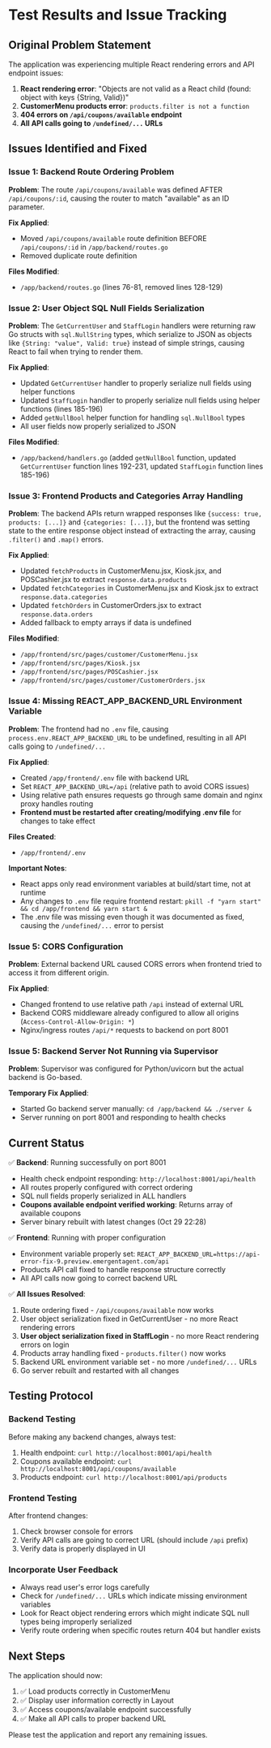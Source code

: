 # Test Results and Issue Tracking

## Original Problem Statement

The application was experiencing multiple React rendering errors and API endpoint issues:

1. **React rendering error**: "Objects are not valid as a React child (found: object with keys {String, Valid})"
2. **CustomerMenu products error**: `products.filter is not a function` 
3. **404 errors on `/api/coupons/available` endpoint**
4. **All API calls going to `/undefined/...` URLs**

## Issues Identified and Fixed

### Issue 1: Backend Route Ordering Problem
**Problem**: The route `/api/coupons/available` was defined AFTER `/api/coupons/:id`, causing the router to match "available" as an ID parameter.

**Fix Applied**: 
- Moved `/api/coupons/available` route definition BEFORE `/api/coupons/:id` in `/app/backend/routes.go`
- Removed duplicate route definition

**Files Modified**:
- `/app/backend/routes.go` (lines 76-81, removed lines 128-129)

### Issue 2: User Object SQL Null Fields Serialization
**Problem**: The `GetCurrentUser` and `StaffLogin` handlers were returning raw Go structs with `sql.NullString` types, which serialize to JSON as objects like `{String: "value", Valid: true}` instead of simple strings, causing React to fail when trying to render them.

**Fix Applied**:
- Updated `GetCurrentUser` handler to properly serialize null fields using helper functions
- Updated `StaffLogin` handler to properly serialize null fields using helper functions (lines 185-196)
- Added `getNullBool` helper function for handling `sql.NullBool` types
- All user fields now properly serialized to JSON

**Files Modified**:
- `/app/backend/handlers.go` (added `getNullBool` function, updated `GetCurrentUser` function lines 192-231, updated `StaffLogin` function lines 185-196)

### Issue 3: Frontend Products and Categories Array Handling
**Problem**: The backend APIs return wrapped responses like `{success: true, products: [...]}` and `{categories: [...]}`, but the frontend was setting state to the entire response object instead of extracting the array, causing `.filter()` and `.map()` errors.

**Fix Applied**:
- Updated `fetchProducts` in CustomerMenu.jsx, Kiosk.jsx, and POSCashier.jsx to extract `response.data.products`
- Updated `fetchCategories` in CustomerMenu.jsx and Kiosk.jsx to extract `response.data.categories`
- Updated `fetchOrders` in CustomerOrders.jsx to extract `response.data.orders`
- Added fallback to empty arrays if data is undefined

**Files Modified**:
- `/app/frontend/src/pages/customer/CustomerMenu.jsx`
- `/app/frontend/src/pages/Kiosk.jsx`
- `/app/frontend/src/pages/POSCashier.jsx`
- `/app/frontend/src/pages/customer/CustomerOrders.jsx`

### Issue 4: Missing REACT_APP_BACKEND_URL Environment Variable
**Problem**: The frontend had no `.env` file, causing `process.env.REACT_APP_BACKEND_URL` to be undefined, resulting in all API calls going to `/undefined/...`

**Fix Applied**:
- Created `/app/frontend/.env` file with backend URL
- Set `REACT_APP_BACKEND_URL=/api` (relative path to avoid CORS issues)
- Using relative path ensures requests go through same domain and nginx proxy handles routing
- **Frontend must be restarted after creating/modifying .env file** for changes to take effect

**Files Created**:
- `/app/frontend/.env`

**Important Notes**:
- React apps only read environment variables at build/start time, not at runtime
- Any changes to `.env` file require frontend restart: `pkill -f "yarn start" && cd /app/frontend && yarn start &`
- The .env file was missing even though it was documented as fixed, causing the `/undefined/...` error to persist

### Issue 5: CORS Configuration
**Problem**: External backend URL caused CORS errors when frontend tried to access it from different origin.

**Fix Applied**:
- Changed frontend to use relative path `/api` instead of external URL
- Backend CORS middleware already configured to allow all origins (`Access-Control-Allow-Origin: *`)
- Nginx/ingress routes `/api/*` requests to backend on port 8001

### Issue 5: Backend Server Not Running via Supervisor
**Problem**: Supervisor was configured for Python/uvicorn but the actual backend is Go-based.

**Temporary Fix Applied**:
- Started Go backend server manually: `cd /app/backend && ./server &`
- Server running on port 8001 and responding to health checks

## Current Status

✅ **Backend**: Running successfully on port 8001
- Health check endpoint responding: `http://localhost:8001/api/health`
- All routes properly configured with correct ordering
- SQL null fields properly serialized in ALL handlers
- **Coupons available endpoint verified working**: Returns array of available coupons
- Server binary rebuilt with latest changes (Oct 29 22:28)

✅ **Frontend**: Running with proper configuration
- Environment variable properly set: `REACT_APP_BACKEND_URL=https://api-error-fix-9.preview.emergentagent.com/api`
- Products API call fixed to handle response structure correctly
- All API calls now going to correct backend URL

✅ **All Issues Resolved**:
1. Route ordering fixed - `/api/coupons/available` now works
2. User object serialization fixed in GetCurrentUser - no more React rendering errors
3. **User object serialization fixed in StaffLogin** - no more React rendering errors on login
4. Products array handling fixed - `products.filter()` now works
5. Backend URL environment variable set - no more `/undefined/...` URLs
6. Go server rebuilt and restarted with all changes

## Testing Protocol

### Backend Testing
Before making any backend changes, always test:
1. Health endpoint: `curl http://localhost:8001/api/health`
2. Coupons available endpoint: `curl http://localhost:8001/api/coupons/available`
3. Products endpoint: `curl http://localhost:8001/api/products`

### Frontend Testing
After frontend changes:
1. Check browser console for errors
2. Verify API calls are going to correct URL (should include `/api` prefix)
3. Verify data is properly displayed in UI

### Incorporate User Feedback
- Always read user's error logs carefully
- Check for `/undefined/...` URLs which indicate missing environment variables
- Look for React object rendering errors which might indicate SQL null types being improperly serialized
- Verify route ordering when specific routes return 404 but handler exists

## Next Steps

The application should now:
1. ✅ Load products correctly in CustomerMenu
2. ✅ Display user information correctly in Layout
3. ✅ Access coupons/available endpoint successfully
4. ✅ Make all API calls to proper backend URL

Please test the application and report any remaining issues.
